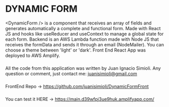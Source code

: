 # DYNAMIC FORM

\<DynamicForm /> is a component that receives an array of fields and generates automatically a complete and functional form.
Made with React JS and hooks like useReducer and useContext to manage a global state for each form.
Backend is an AWS Lambda function made with Node JS that receives the formData and sends it through an email (NodeMailer).
You can choose a theme between 'light' or 'dark'.
Front End React App was deployed to AWS Amplify.

### 

All the code from this application was written by Juan Ignacio Simioli.
Any question or comment, just contact me: juanisimioli@gmail.com

### 
FrontEnd Repo -> https://github.com/juanisimioli/DynamicFormFront

### 
You can test it HERE -> https://main.d39wfpj3ue9huk.amplifyapp.com/
